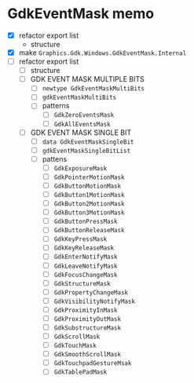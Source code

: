 GdkEventMask memo
=================

* [x] refactor export list
	+ structure
* [x] make `Graphics.Gdk.Windows.GdkEventMask.Internal`
* [ ] refactor export list
	+ [ ] structure
	+ [ ] GDK EVENT MASK MULTIPLE BITS
		- [ ] `newtype GdkEventMaskMultiBits`
		- [ ] `gdkEventMaskMultiBits`
		- [ ] patterns
			* [ ] `GdkZeroEventsMask`
			* [ ] `GdkAllEventsMask`
	+ [ ] GDK EVENT MASK SINGLE BIT
		- [ ] `data GdkEventMaskSingleBit`
		- [ ] `gdkEventMaskSingleBitList`
		- [ ] pattens
			* [ ] `GdkExposureMask`
			* [ ] `GdkPointerMotionMask`
			* [ ] `GdkButtonMotionMask`
			* [ ] `GdkButton1MotionMask`
			* [ ] `GdkButton2MotionMask`
			* [ ] `GdkButton3MotionMask`
			* [ ] `GdkButtonPressMask`
			* [ ] `GdkButtonReleaseMask`
			* [ ] `GdkKeyPressMask`
			* [ ] `GdkKeyReleaseMask`
			* [ ] `GdkEnterNotifyMask`
			* [ ] `GdkLeaveNotifyMask`
			* [ ] `GdkFocusChangeMask`
			* [ ] `GdkStructureMask`
			* [ ] `GdkPropertyChangeMask`
			* [ ] `GdkVisibilityNotifyMask`
			* [ ] `GdkProximityInMask`
			* [ ] `GdkProximityOutMask`
			* [ ] `GdkSubstructureMask`
			* [ ] `GdkScrollMask`
			* [ ] `GdkTouchMask`
			* [ ] `GdkSmoothScrollMask`
			* [ ] `GdkTouchpadGestureMsak`
			* [ ] `GdkTablePadMask`
